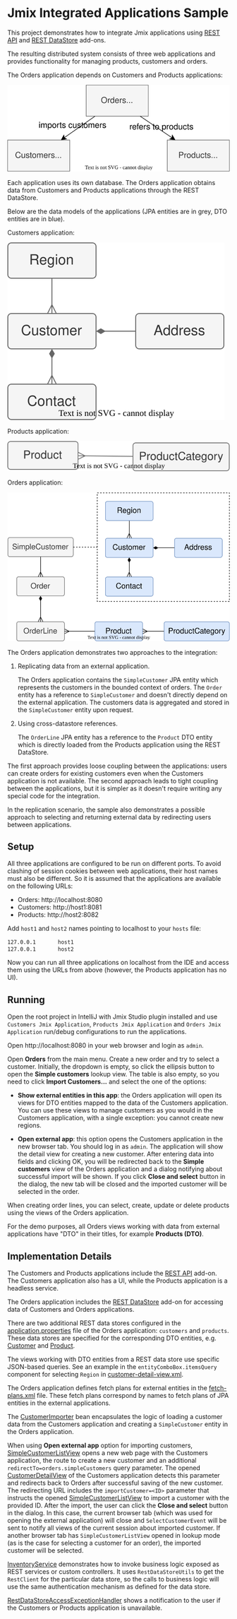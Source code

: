 # Jmix Integrated Applications Sample

This project demonstrates how to integrate Jmix applications using [REST API](https://docs.jmix.io/jmix/rest) and [REST DataStore](https://docs.jmix.io/jmix/rest-ds) add-ons.

The resulting distributed system consists of three web applications and provides functionality for managing products, customers and orders.

The Orders application depends on Customers and Products applications:

![system](doc/system.svg)

Each application uses its own database. The Orders application obtains data from Customers and Products applications through the REST DataStore.

Below are the data models of the applications (JPA entities are in grey, DTO entities are in blue).

Customers application:

![customers](doc/customers.svg)

Products application:

![products](doc/products.svg)

Orders application:

![orders](doc/orders.svg)

The Orders application demonstrates two approaches to the integration:

1. Replicating data from an external application.
    
    The Orders application contains the `SimpleCustomer` JPA entity which represents the customers in the bounded context of orders. The `Order` entity has a reference to `SimpleCustomer` and doesn't directly depend on the external application. The customers data is aggregated and stored in the `SimpleCustomer` entity upon request.

2. Using cross-datastore references.

    The `OrderLine` JPA entity has a reference to the `Product` DTO entity which is directly loaded from the Products application using the REST DataStore.   

The first approach provides loose coupling between the applications: users can create orders for existing customers even when the Customers application is not available. The second approach leads to tight coupling between the applications, but it is simpler as it doesn't require writing any special code for the integration.

In the replication scenario, the sample also demonstrates a possible approach to selecting and returning external data by redirecting users between applications. 

## Setup

All three applications are configured to be run on different ports. To avoid clashing of session cookies between web applications, their host names must also be different. So it is assumed that the applications are available on the following URLs:

- Orders: http://localhost:8080
- Customers: http://host1:8081
- Products: http://host2:8082

Add `host1` and `host2` names pointing to localhost to your `hosts` file: 

```
127.0.0.1       host1
127.0.0.1       host2
```

Now you can run all three applications on localhost from the IDE and access them using the URLs from above (however, the Products application has no UI). 

## Running

Open the root project in IntelliJ with Jmix Studio plugin installed and use `Customers Jmix Application`, `Products Jmix Application` and `Orders Jmix Application` run/debug configurations to run the applications.

Open http://localhost:8080 in your web browser and login as `admin`. 

Open **Orders** from the main menu. Create a new order and try to select a customer. Initially, the dropdown is empty, so click the ellipsis button to open the **Simple customers** lookup view. The table is also empty, so you need to click **Import Customers...** and select the one of the options:

- **Show external entities in this app**: the Orders application will open its views for DTO entities mapped to the data of the Customers application. You can use these views to manage customers as you would in the Customers application, with a single exception: you cannot create new regions.

- **Open external app**: this option opens the Customers application in the new browser tab. You should log in as `admin`. The application will show the detail view for creating a new customer. After entering data into fields and clicking OK, you will be redirected back to the **Simple customers** view of the Orders application and a dialog notifying about successful import will be shown. If you click **Close and select** button in the dialog, the new tab will be closed and the imported customer will be selected in the order.

When creating order lines, you can select, create, update or delete products using the views of the Orders application.

For the demo purposes, all Orders views working with data from external applications have "DTO" in their titles, for example **Products (DTO)**.

## Implementation Details

The Customers and Products applications include the [REST API](https://docs.jmix.io/jmix/rest) add-on. The Customers application also has a UI, while the Products application is a headless service.

The Orders application includes the [REST DataStore](https://docs.jmix.io/jmix/rest-ds) add-on for accessing data of Customers and Orders applications.

There are two additional REST data stores configured in the [application.properties](orders/src/main/resources/application.properties) file of the Orders application: `customers` and `products`. These data stores are specified for the corresponding DTO entities, e.g. [Customer](orders/src/main/java/com/company/orders/entity/customers/Customer.java) and [Product](orders/src/main/java/com/company/orders/entity/products/Product.java).

The views working with DTO entities from a REST data store use specific JSON-based queries. See an example in the `entityComboBox.itemsQuery` component for selecting `Region` in [customer-detail-view.xml](orders/src/main/resources/com/company/orders/view/customers/customer/customer-detail-view.xml).

The Orders application defines fetch plans for external entities in the [fetch-plans.xml](orders/src/main/resources/com/company/orders/fetch-plans.xml) file. These fetch plans correspond by names to fetch plans of JPA entities in the external applications.

The [CustomerImporter](orders/src/main/java/com/company/orders/view/simplecustomer/CustomerImporter.java) bean encapsulates the logic of loading a customer data from the Customers application and creating a `SimpleCustomer` entity in the Orders application.

When using **Open external app** option for importing customers, [SimpleCustomerListView](orders/src/main/java/com/company/orders/view/simplecustomer/SimpleCustomerListView.java) opens a new web page with the Customers application, the route to create a new customer and an additional `redirectTo=orders.simpleCustomers` query parameter. The opened [CustomerDetailView](customers/src/main/java/com/company/customers/view/customer/CustomerDetailView.java) of the Customers application detects this parameter and redirects back to Orders after successful saving of the new customer. The redirecting URL includes the `importCustomer=<ID>` parameter that instructs the opened [SimpleCustomerListView](orders/src/main/java/com/company/orders/view/simplecustomer/SimpleCustomerListView.java) to import a customer with the provided ID. After the import, the user can click the **Close and select** button in the dialog. In this case, the current browser tab (which was used for opening the external application) will close and `SelectCustomerEvent` will be sent to notify all views of the current session about imported customer. If another browser tab has `SimpleCustomerListView` opened in lookup mode (as is the case for selecting a customer for an order), the imported customer will be selected.

[InventoryService](orders/src/main/java/com/company/orders/service/InventoryService.java) demonstrates how to invoke business logic exposed as REST services or custom controllers. It uses `RestDataStoreUtils` to get the `RestClient` for the particular data store, so the calls to business logic will use the same authentication mechanism as defined for the data store.

[RestDataStoreAccessExceptionHandler](orders/src/main/java/com/company/orders/exception/RestDataStoreAccessExceptionHandler.java) shows a notification to the user if the Customers or Products application is unavailable.
